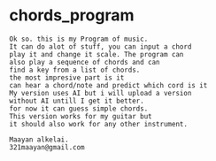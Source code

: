 # chords_program

    Ok so. this is my Program of music.
    It can do alot of stuff, you can input a chord
    play it and change it scale. The program can
    also play a sequence of chords and can
    find a key from a list of chords.
    the most impresive part is it
    can hear a chord/note and predict which cord is it
    My version uses AI but i will upload a version
    without AI untill I get it better.
    for now it can guess simple chords.
    This version works for my guitar but 
    it should also work for any other instrument.
    
    Maayan alkelai.
    321maayan@gmail.com
